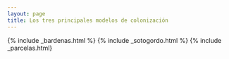 ```yaml
---
layout: page
title: Los tres principales modelos de colonización
---
```


{% include _bardenas.html %}
{% include _sotogordo.html %}
{% include _parcelas.html}
